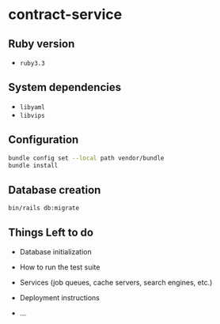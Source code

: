# contract-service

## Ruby version
- `ruby3.3`

## System dependencies
- `libyaml`
- `libvips`

## Configuration
```bash
bundle config set --local path vendor/bundle
bundle install
```

## Database creation
```bash
bin/rails db:migrate
```

## Things Left to do

* Database initialization

* How to run the test suite

* Services (job queues, cache servers, search engines, etc.)

* Deployment instructions

* ...
